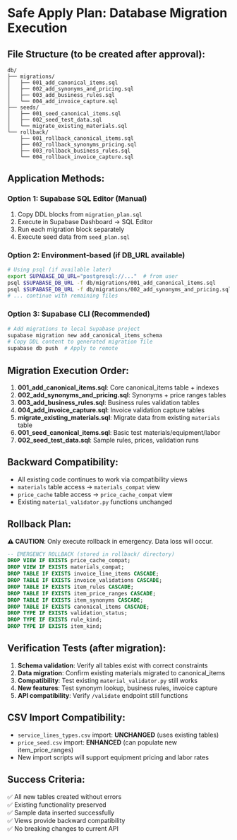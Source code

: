 # Safe Apply Plan: Database Migration Execution

## File Structure (to be created after approval):

```
db/
├── migrations/
│   ├── 001_add_canonical_items.sql
│   ├── 002_add_synonyms_and_pricing.sql  
│   ├── 003_add_business_rules.sql
│   └── 004_add_invoice_capture.sql
├── seeds/
│   ├── 001_seed_canonical_items.sql
│   ├── 002_seed_test_data.sql
│   └── migrate_existing_materials.sql
└── rollback/
    ├── 001_rollback_canonical_items.sql
    ├── 002_rollback_synonyms_pricing.sql
    ├── 003_rollback_business_rules.sql
    └── 004_rollback_invoice_capture.sql
```

## Application Methods:

### Option 1: Supabase SQL Editor (Manual)
1. Copy DDL blocks from `migration_plan.sql`
2. Execute in Supabase Dashboard → SQL Editor
3. Run each migration block separately
4. Execute seed data from `seed_plan.sql`

### Option 2: Environment-based (if DB_URL available)
```bash
# Using psql (if available later)
export SUPABASE_DB_URL="postgresql://..."  # from user
psql $SUPABASE_DB_URL -f db/migrations/001_add_canonical_items.sql
psql $SUPABASE_DB_URL -f db/migrations/002_add_synonyms_and_pricing.sql
# ... continue with remaining files
```

### Option 3: Supabase CLI (Recommended)
```bash
# Add migrations to local Supabase project
supabase migration new add_canonical_items_schema
# Copy DDL content to generated migration file  
supabase db push  # Apply to remote
```

## Migration Execution Order:
1. **001_add_canonical_items.sql**: Core canonical_items table + indexes
2. **002_add_synonyms_and_pricing.sql**: Synonyms + price ranges tables  
3. **003_add_business_rules.sql**: Business rules validation tables
4. **004_add_invoice_capture.sql**: Invoice validation capture tables
5. **migrate_existing_materials.sql**: Migrate data from existing `materials` table
6. **001_seed_canonical_items.sql**: Basic test materials/equipment/labor
7. **002_seed_test_data.sql**: Sample rules, prices, validation runs

## Backward Compatibility:
- All existing code continues to work via compatibility views
- `materials` table access → `materials_compat` view  
- `price_cache` table access → `price_cache_compat` view
- Existing `material_validator.py` functions unchanged

## Rollback Plan:
**⚠️ CAUTION**: Only execute rollback in emergency. Data loss will occur.

```sql
-- EMERGENCY ROLLBACK (stored in rollback/ directory)
DROP VIEW IF EXISTS price_cache_compat;
DROP VIEW IF EXISTS materials_compat;
DROP TABLE IF EXISTS invoice_line_items CASCADE;
DROP TABLE IF EXISTS invoice_validations CASCADE;  
DROP TABLE IF EXISTS item_rules CASCADE;
DROP TABLE IF EXISTS item_price_ranges CASCADE;
DROP TABLE IF EXISTS item_synonyms CASCADE;
DROP TABLE IF EXISTS canonical_items CASCADE;
DROP TYPE IF EXISTS validation_status;
DROP TYPE IF EXISTS rule_kind;
DROP TYPE IF EXISTS item_kind;
```

## Verification Tests (after migration):
1. **Schema validation**: Verify all tables exist with correct constraints
2. **Data migration**: Confirm existing materials migrated to canonical_items
3. **Compatibility**: Test existing `material_validator.py` still works
4. **New features**: Test synonym lookup, business rules, invoice capture
5. **API compatibility**: Verify `/validate` endpoint still functions

## CSV Import Compatibility:
- `service_lines_types.csv` import: **UNCHANGED** (uses existing tables)
- `price_seed.csv` import: **ENHANCED** (can populate new item_price_ranges)
- New import scripts will support equipment pricing and labor rates

## Success Criteria:
✅ All new tables created without errors  
✅ Existing functionality preserved  
✅ Sample data inserted successfully  
✅ Views provide backward compatibility  
✅ No breaking changes to current API
